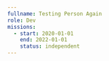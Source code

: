 ```yaml
---
fullname: Testing Person Again
role: Dev
missions:
  - start: 2020-01-01
    end: 2022-01-01
    status: independent
---
```

